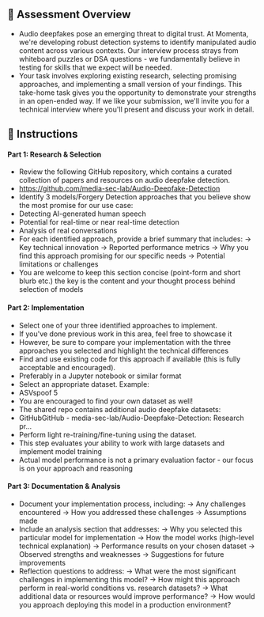 ## 🎯 Assessment Overview
* Audio deepfakes pose an emerging threat to digital trust. At Momenta, we're developing robust detection systems to identify manipulated audio content across various contexts. Our interview process strays from whiteboard puzzles or DSA questions - we fundamentally believe in testing for skills that we expect will be needed.
* Your task involves exploring existing research, selecting promising approaches, and implementing a small version of your findings. This take-home task gives you the opportunity to demonstrate your strengths in an open-ended way. If we like your submission, we'll invite you for a technical interview where you'll present and discuss your work in detail.


## 📝 Instructions
#### Part 1: Research & Selection
* Review the following GitHub repository, which contains a curated collection of papers and resources on audio deepfake detection.
 * https://github.com/media-sec-lab/Audio-Deepfake-Detection​
* Identify 3 models/Forgery Detection approaches that you believe show the most promise for our use case:
* Detecting AI-generated human speech
* Potential for real-time or near real-time detection
* Analysis of real conversations
* For each identified approach, provide a brief summary that includes:
-> Key technical innovation
-> Reported performance metrics
-> Why you find this approach promising for our specific needs
-> Potential limitations or challenges
* You are welcome to keep this section concise (point-form and short blurb etc.) the key is the content and your thought process behind selection of models


#### Part 2: Implementation
* Select one of your three identified approaches to implement.
* If you've done previous work in this area, feel free to showcase it
* However, be sure to compare your implementation with the three approaches you selected and highlight the technical differences
* Find and use existing code for this approach if available (this is fully acceptable and encouraged).
* Preferably in a Jupyter notebook or similar format
* Select an appropriate dataset. Example:
* ASVspoof 5
* You are encouraged to find your own dataset as well!
* The shared repo contains additional audio deepfake datasets:
* GitHubGitHub - media-sec-lab/Audio-Deepfake-Detection: Research pr…​
* Perform light re-training/fine-tuning using the dataset.
* This step evaluates your ability to work with large datasets and implement model training
* Actual model performance is not a primary evaluation factor - our focus is on your approach and reasoning


#### Part 3: Documentation & Analysis
* Document your implementation process, including:
-> Any challenges encountered
-> How you addressed these challenges
-> Assumptions made
* Include an analysis section that addresses:
-> Why you selected this particular model for implementation
-> How the model works (high-level technical explanation)
-> Performance results on your chosen dataset
-> Observed strengths and weaknesses
-> Suggestions for future improvements
* Reflection questions to address:
-> What were the most significant challenges in implementing this model?
-> How might this approach perform in real-world conditions vs. research datasets?
-> What additional data or resources would improve performance?
-> How would you approach deploying this model in a production environment?
